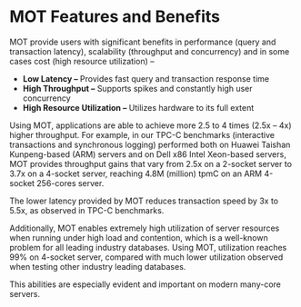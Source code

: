 # MOT Features and Benefits<a name="EN-US_TOPIC_0270171559"></a>

MOT provide users with significant benefits in performance \(query and transaction latency\), scalability \(throughput and concurrency\) and in some cases cost \(high resource utilization\) –

-   **Low Latency –**  Provides fast query and transaction response time
-   **High Throughput –**  Supports spikes and constantly high user concurrency
-   **High Resource Utilization –**  Utilizes hardware to its full extent

Using MOT, applications are able to achieve more 2.5 to 4 times \(2.5x – 4x\) higher throughput. For example, in our TPC-C benchmarks \(interactive transactions and synchronous logging\) performed both on Huawei Taishan Kunpeng-based \(ARM\) servers and on Dell x86 Intel Xeon-based servers, MOT provides throughput gains that vary from 2.5x on a 2-socket server to 3.7x on a 4-socket server, reaching 4.8M \(million\) tpmC on an ARM 4-socket 256-cores server.

The lower latency provided by MOT reduces transaction speed by 3x to 5.5x, as observed in TPC-C benchmarks.

Additionally, MOT enables extremely high utilization of server resources when running under high load and contention, which is a well-known problem for all leading industry databases. Using MOT, utilization reaches 99% on 4-socket server, compared with much lower utilization observed when testing other industry leading databases.

This abilities are especially evident and important on modern many-core servers.

